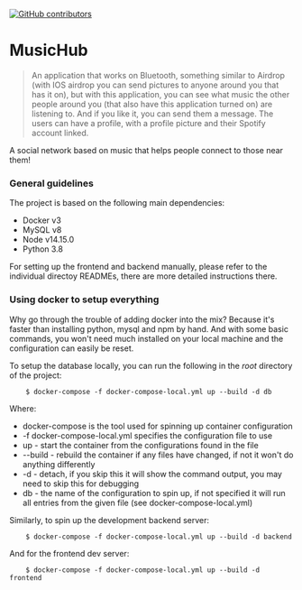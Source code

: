 [![GitHub contributors](https://img.shields.io/github/contributors/cdnjs/cdnjs.svg?style=flat)]()

# MusicHub

> An application that works on Bluetooth, something similar to Airdrop (with IOS airdrop you can send pictures to anyone around you that has it on), but with this application, you can see what music the other people around you (that also have this application turned on) are listening to. And if you like it, you can send them a message. The users can have a profile, with a profile picture and their Spotify account linked.

A social network based on music that helps people connect to those near them!


### General guidelines

The project is based on the following main dependencies:
* Docker v3
* MySQL v8
* Node v14.15.0
* Python 3.8

For setting up the frontend and backend manually, please refer to the individual directoy READMEs, there are more detailed instructions there.

### Using docker to setup everything

Why go through the trouble of adding docker into the mix? Because it's faster than installing python, mysql and npm by hand.
And with some basic commands, you won't need much installed on your local machine and the configuration can easily be reset.

To setup the database locally, you can run the following in the *root* directory of the project:
```
    $ docker-compose -f docker-compose-local.yml up --build -d db
```

Where:
* docker-compose is the tool used for spinning up container configuration
* -f docker-compose-local.yml specifies the configuration file to use
* up - start the container from the configurations found in the file
* --build - rebuild the container if any files have changed, if not it won't do anything differently
* -d - detach, if you skip this it will show the command output, you may need to skip this for debugging
* db - the name of the configuration to spin up, if not specified it will run all entries from the given file (see docker-compose-local.yml)

Similarly, to spin up the development backend server:
```
    $ docker-compose -f docker-compose-local.yml up --build -d backend
```

And for the frontend dev server:
```
    $ docker-compose -f docker-compose-local.yml up --build -d frontend
```
